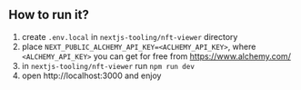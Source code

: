 ## How to run it?

1. create `.env.local` in `nextjs-tooling/nft-viewer` directory
2. place `NEXT_PUBLIC_ALCHEMY_API_KEY=<ACLHEMY_API_KEY>`, where `<ALCHEMY_API_KEY>` you can get for free from https://www.alchemy.com/
3. in `nextjs-tooling/nft-viewer` run `npm run dev`
4. open http://localhost:3000 and enjoy



